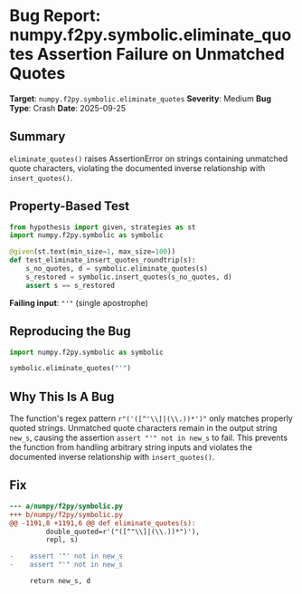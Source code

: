 # Bug Report: numpy.f2py.symbolic.eliminate_quotes Assertion Failure on Unmatched Quotes

**Target**: `numpy.f2py.symbolic.eliminate_quotes`
**Severity**: Medium
**Bug Type**: Crash
**Date**: 2025-09-25

## Summary

`eliminate_quotes()` raises AssertionError on strings containing unmatched quote characters, violating the documented inverse relationship with `insert_quotes()`.

## Property-Based Test

```python
from hypothesis import given, strategies as st
import numpy.f2py.symbolic as symbolic

@given(st.text(min_size=1, max_size=100))
def test_eliminate_insert_quotes_roundtrip(s):
    s_no_quotes, d = symbolic.eliminate_quotes(s)
    s_restored = symbolic.insert_quotes(s_no_quotes, d)
    assert s == s_restored
```

**Failing input**: `"'"` (single apostrophe)

## Reproducing the Bug

```python
import numpy.f2py.symbolic as symbolic

symbolic.eliminate_quotes("'")
```

## Why This Is A Bug

The function's regex pattern `r"('([^'\\]|(\\.))*')"` only matches properly quoted strings. Unmatched quote characters remain in the output string `new_s`, causing the assertion `assert "'" not in new_s` to fail. This prevents the function from handling arbitrary string inputs and violates the documented inverse relationship with `insert_quotes()`.

## Fix

```diff
--- a/numpy/f2py/symbolic.py
+++ b/numpy/f2py/symbolic.py
@@ -1191,8 +1191,6 @@ def eliminate_quotes(s):
         double_quoted=r'("([^"\\]|(\\.))*")'),
         repl, s)

-    assert '"' not in new_s
-    assert "'" not in new_s

     return new_s, d
```